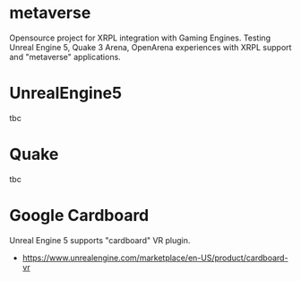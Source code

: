 # metaverse
Opensource project for XRPL integration with Gaming Engines. Testing Unreal Engine 5, Quake 3 Arena, OpenArena experiences with XRPL support and "metaverse" applications. 

# UnrealEngine5

tbc

# Quake

tbc

# Google Cardboard
Unreal Engine 5 supports "cardboard" VR plugin. 
* https://www.unrealengine.com/marketplace/en-US/product/cardboard-vr
